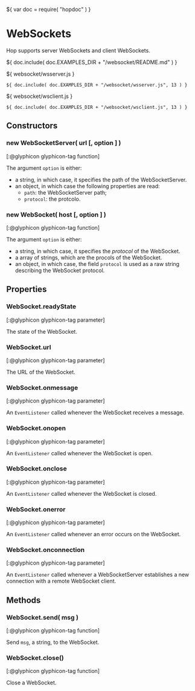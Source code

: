 ${ var doc = require( "hopdoc" ) }

WebSockets
==========

Hop supports server WebSockets and client WebSockets.

${ doc.include( doc.EXAMPLES_DIR + "/websocket/README.md" ) }

${ <span class="label label-info">websocket/wsserver.js</span> }

```hopscript
${ doc.include( doc.EXAMPLES_DIR + "/websocket/wsserver.js", 13 ) }
```

${ <span class="label label-info">websocket/wsclient.js</span> }

```hopscript
${ doc.include( doc.EXAMPLES_DIR + "/websocket/wsclient.js", 13 ) }
```

Constructors
------------

### new WebSocketServer( url [, option ] ) ###
[:@glyphicon glyphicon-tag function]

The argument `option` is either:

 * a string, in which case, it specifies the path of the WebSocketServer.
 * an object, in which case the following properties are read:
   * `path`: the WebSocketServer path;
   * `protocol`: the protcolo.


### new WebSocket( host [, option ] ) ###
[:@glyphicon glyphicon-tag function]

The argument `option` is either:

 * a string, in which case, it specifies the _protocol_ of the WebSocket.
 * a array of strings, which are the procols of the WebSocket.
 * an object, in which case, the field `protocol` is used as a raw
 string describing the WebSocket protocol.


Properties
----------

### WebSocket.readyState ###
[:@glyphicon glyphicon-tag parameter]

The state of the WebSocket.

### WebSocket.url ###
[:@glyphicon glyphicon-tag parameter]

The URL of the WebSocket.

### WebSocket.onmessage ###
[:@glyphicon glyphicon-tag parameter]

An `EventListener` called whenever the WebSocket receives a message.

### WebSocket.onopen ###
[:@glyphicon glyphicon-tag parameter]

An `EventListener` called whenever the WebSocket is open.

### WebSocket.onclose ###
[:@glyphicon glyphicon-tag parameter]

An `EventListener` called whenever the WebSocket is closed.

### WebSocket.onerror ###
[:@glyphicon glyphicon-tag parameter]

An `EventListener` called whenever an error occurs on the WebSocket.

### WebSocket.onconnection ###
[:@glyphicon glyphicon-tag parameter]

An `EventListener` called whenever a WebSocketServer establishes a new
connection with a remote WebSocket client.

Methods
-------

### WebSocket.send( msg ) ###
[:@glyphicon glyphicon-tag function]

Send `msg`, a string, to the WebSocket.

### WebSocket.close() ###
[:@glyphicon glyphicon-tag function]

Close a WebSocket.

